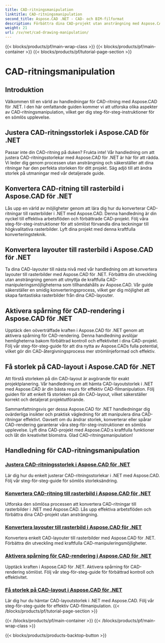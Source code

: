```yaml
---
title: CAD-ritningsmanipulation
linktitle: CAD-ritningsmanipulation
second_title: Aspose.CAD .NET - CAD- och BIM-filformat
description: Förbättra dina CAD-projekt utan ansträngning med Aspose.CAD för .NET tutorials. Ändra storlek, konvertera och optimera CAD-ritningar sömlöst med våra steg-för-steg-guider.
weight: 21
url: /sv/net/cad-drawing-manipulation/
---
```


{{< blocks/products/pf/main-wrap-class >}}
{{< blocks/products/pf/main-container >}}
{{< blocks/products/pf/tutorial-page-section >}}

# CAD-ritningsmanipulation


## Introduktion

Välkommen till en värld av handledningar för CAD-ritning med Aspose.CAD för .NET. I den här omfattande guiden kommer vi att utforska olika aspekter av CAD-ritningsmanipulation, vilket ger dig steg-för-steg-instruktioner för en sömlös upplevelse.

## Justera CAD-ritningsstorlek i Aspose.CAD för .NET

Passar inte din CAD-ritning på duken? Frukta inte! Vår handledning om att justera CAD-ritningsstorlekar med Aspose.CAD för .NET är här för att rädda. Vi leder dig genom processen utan ansträngning och säkerställer att dina ritningar har den perfekta storleken för ditt projekt. Säg adjö till att ändra storlek på utmaningar med vår detaljerade guide.

## Konvertera CAD-ritning till rasterbild i Aspose.CAD för .NET

Lås upp en värld av möjligheter genom att lära dig hur du konverterar CAD-ritningar till rasterbilder i .NET med Aspose.CAD. Denna handledning är din nyckel till effektiva arbetsflöden och förbättrade CAD-projekt. Följ våra steg-för-steg-instruktioner för att sömlöst förvandla dina teckningar till högkvalitativa rasterbilder. Lyft dina projekt med denna kraftfulla konverteringsteknik.

## Konvertera layouter till rasterbild i Aspose.CAD för .NET

Ta dina CAD-layouter till nästa nivå med vår handledning om att konvertera layouter till rasterbilder med Aspose.CAD för .NET. Förbättra din utveckling utan ansträngning genom att utnyttja de kraftfulla CAD-manipuleringsmöjligheterna som tillhandahålls av Aspose.CAD. Vår guide säkerställer en smidig konverteringsprocess, vilket ger dig möjlighet att skapa fantastiska rasterbilder från dina CAD-layouter.

## Aktivera spårning för CAD-rendering i Aspose.CAD för .NET

Upptäck den oöverträffade kraften i Aspose.CAD för .NET genom att aktivera spårning för CAD-rendering. Denna handledning avslöjar hemligheterna bakom förbättrad kontroll och effektivitet i dina CAD-projekt. Följ vår steg-för-steg-guide för att dra nytta av Aspose.CADs fulla potential, vilket gör din CAD-återgivningsprocess mer strömlinjeformad och effektiv.

## Få storlek på CAD-layout i Aspose.CAD för .NET

Att förstå storleken på din CAD-layout är avgörande för exakt projektplanering. Vår handledning om att hämta CAD-layoutstorlek i .NET med Aspose.CAD är din bästa resurs för effektiv CAD-filmanipulation. Följ guiden för att enkelt få storleken på din CAD-layout, vilket säkerställer korrekt och detaljerat projektutförande.

Sammanfattningsvis ger dessa Aspose.CAD för .NET handledningar dig ovärderliga insikter och praktisk vägledning för att manipulera dina CAD-ritningar effektivt. Oavsett om du ändrar storlek, konverterar eller spårar CAD-rendering garanterar våra steg-för-steg-instruktioner en sömlös upplevelse. Lyft dina CAD-projekt med Aspose.CAD:s kraftfulla funktioner och låt din kreativitet blomstra. Glad CAD-ritningsmanipulation!
## Handledning för CAD-ritningsmanipulation
### [Justera CAD-ritningsstorlek i Aspose.CAD för .NET](./adjust-cad-drawing-size/)
Lär dig hur du enkelt justerar CAD-ritningsstorlekar i .NET med Aspose.CAD. Följ vår steg-för-steg-guide för sömlös storleksändring.
### [Konvertera CAD-ritning till rasterbild i Aspose.CAD för .NET](./convert-cad-drawing-to-raster-image/)
Utforska den sömlösa processen att konvertera CAD-ritningar till rasterbilder i .NET med Aspose.CAD. Lås upp effektiva arbetsflöden och förbättra dina CAD-projekt utan ansträngning.
### [Konvertera layouter till rasterbild i Aspose.CAD för .NET](./convert-layouts-to-raster-image/)
Konvertera enkelt CAD-layouter till rasterbilder med Aspose.CAD för .NET. Förbättra din utveckling med kraftfulla CAD-manipuleringsmöjligheter.
### [Aktivera spårning för CAD-rendering i Aspose.CAD för .NET](./enable-tracking-for-cad-rendering/)
Upptäck kraften i Aspose.CAD för .NET. Aktivera spårning för CAD-rendering sömlöst. Följ vår steg-för-steg-guide för förbättrad kontroll och effektivitet.
### [Få storlek på CAD-layout i Aspose.CAD för .NET](./get-size-of-cad-layout/)
Lär dig hur du hämtar CAD-layoutstorlek i .NET med Aspose.CAD. Följ vår steg-för-steg-guide för effektiv CAD-filmanipulation.
{{< /blocks/products/pf/tutorial-page-section >}}

{{< /blocks/products/pf/main-container >}}
{{< /blocks/products/pf/main-wrap-class >}}

{{< blocks/products/products-backtop-button >}}
